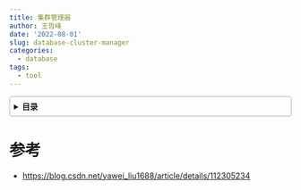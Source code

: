 ```yaml
---
title: 集群管理器
author: 王哲峰
date: '2022-08-01'
slug: database-cluster-manager
categories:
  - database
tags:
  - tool
---
```


<style>
details {
    border: 1px solid #aaa;
    border-radius: 4px;
    padding: .5em .5em 0;
}
summary {
    font-weight: bold;
    margin: -.5em -.5em 0;
    padding: .5em;
}
details[open] {
    padding: .5em;
}
details[open] summary {
    border-bottom: 1px solid #aaa;
    margin-bottom: .5em;
}
</style>

<details><summary>目录</summary><p>

- [参考](#参考)
</p></details><p></p>



# 参考

* https://blog.csdn.net/yawei_liu1688/article/details/112305234